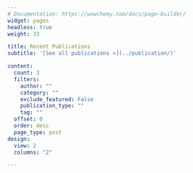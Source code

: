 ```yaml
---
# Documentation: https://wowchemy.com/docs/page-builder/
widget: pages
headless: true
weight: 33

title: Recent Publications
subtitle: '[See all publications >](../publication/)'

content:
  count: 3
  filters:
    author: ""
    category: ""
    exclude_featured: False
    publication_type: ""
    tag: ""
  offset: 0
  order: desc
  page_type: post
design:
  view: 2
  columns: "2"

---
```

